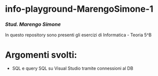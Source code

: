 # info-playground-MarengoSimone-1

### _Stud. Marengo Simone_

In questo repository sono presenti gli esercizi di Informatica - Teoria 5^B

# Argomenti svolti:

- SQL e query SQL su Visual Studio tramite connessioni al DB
